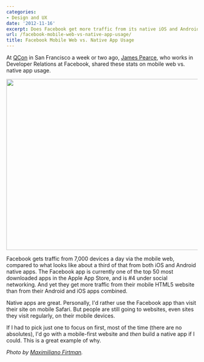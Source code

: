 ```yaml
---
categories:
- Design and UX
date: '2012-11-16'
excerpt: Does Facebook get more traffic from its native iOS and Android apps or its mobile website?
url: /facebook-mobile-web-vs-native-app-usage/
title: Facebook Mobile Web vs. Native App Usage
---
```


At <a href="http://qconsf.com/">QCon</a> in San Francisco a week or two ago, <a href="https://twitter.com/jamespearce">James Pearce</a>, who works in Developer Relations at Facebook, shared these stats on mobile web vs. native app usage.

<img src="https://gomakethings.com/wp-content/uploads/2012/11/facebook-app-useage.jpg" alt="" title="A chart detailing Facebook&#039;s native app vs mobile web usage" width="600" height="450" class="aligncenter size-full wp-image-3736" />

Facebook gets traffic from 7,000 devices a day via the mobile web, compared to what looks like about a third of that from both iOS and Android native apps. The Facebook app is currently one of the top 50 most downloaded apps in the Apple App Store, and is #4 under social networking. And yet they get more traffic from their mobile HTML5 website than from their Android and iOS apps combined.

Native apps are great. Personally, I'd rather use the Facebook app than visit their site on mobile Safari. But people are still going to websites, even sites they visit regularly, on their mobile devices.

If I had to pick just one to focus on first, most of the time (there are no absolutes), I'd go with a mobile-first website and <em>then</em> build a native app if I could. This is a great example of why.

<em>Photo by <a href="https://twitter.com/firt/status/266274829462814721/">Maximiliano Firtman</a>.</em>